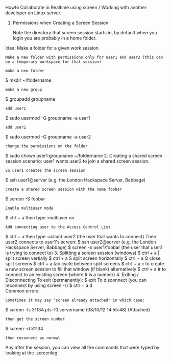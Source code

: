 Howto Collaborate in Realtime using screen / Working with another developer on Linux server.
1. Permissions when Creating a Screen Session

    Note the directory that screen session starts in, by default when you login you are probably in a home folder.

Idea: Make a folder for a given work session

    Make a new folder with permissions only for user1 and user2 (this can be a temporary workspace for that session)

    make a new folder

$ mkdir ~/foldername

    make a new group

$ groupadd groupname

    add user1

$ sudo usermod -G groupname -a user1 

    add user2

$ sudo usermod -G groupname -a user2

    change the permissions on the folder

$ sudo chown user1:groupname ~/foldername
2. Creating a shared screen session
scenario: user1 wants user2 to join a shared screen session.

    So user1 creates the screen session

$ ssh user1@server (e.g. the London Hackspace Server, Babbage)

    create a shared screen session with the name foobar

$ screen -S foobar

    Enable multiuser mode

$ ctrl + a then type :multiuser on

    Add connecting user to the Access Control List

$ ctrl + a then type :acladd user2 (the user that wants to connect)
Then user2 connects to user1's screen:
$ ssh user2@server (e.g. the London Hackspace Server, Babbage)
$ screen -x user1/foobar (the user that user2 is trying to connect to)
3. Splitting a screen session (windows)
$ ctrl + a |     split screen vertially
$ ctrl + a S    split screen horizontally
$ ctrl + a Q    close split screens
$ ctrl + a tab  cycle between split screens
$ ctrl + a c to create a new screen session to fill that window (if blank)
alternatively
$ ctrl + a # to connect to an existing screen (where # is a number)
4. Exiting / Disconnecting
To exit (permanently):
$ exit
To disconnect (you can reconnect by using screen -r)
$ ctrl + a d  
Common errors:

    Sometimes it may say "screen already attached" in which case:

$ screen -ls
31134.pts-10.servername    (08/10/12 14:55:48)    (Attached)

    then get the screen number

$ screen -d 31134

    then reconnect as normal

Any after the session, you can view all the commands that were typed by looking at the .screenlog

